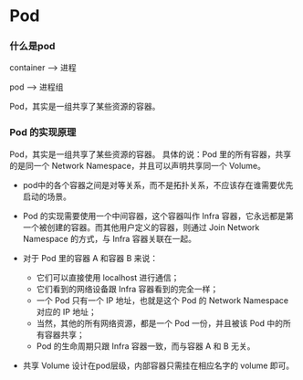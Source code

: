 # Pod

### 什么是pod

container --> 进程

pod --> 进程组

Pod，其实是一组共享了某些资源的容器。

### Pod 的实现原理

Pod，其实是一组共享了某些资源的容器。
具体的说：Pod 里的所有容器，共享的是同一个 Network Namespace，并且可以声明共享同一个 Volume。

* pod中的各个容器之间是对等关系，而不是拓扑关系，不应该存在谁需要优先启动的场景。

* Pod 的实现需要使用一个中间容器，这个容器叫作 Infra 容器，它永远都是第一个被创建的容器。而其他用户定义的容器，则通过 Join Network Namespace 的方式，与 Infra 容器关联在一起。

* 对于 Pod 里的容器 A 和容器 B 来说：
    * 它们可以直接使用 localhost 进行通信；
    * 它们看到的网络设备跟 Infra 容器看到的完全一样；
    * 一个 Pod 只有一个 IP 地址，也就是这个 Pod 的 Network Namespace 对应的 IP 地址；
    * 当然，其他的所有网络资源，都是一个 Pod 一份，并且被该 Pod 中的所有容器共享；
    * Pod 的生命周期只跟 Infra 容器一致，而与容器 A 和 B 无关。
    
* 共享 Volume 设计在pod层级，内部容器只需挂在相应名字的 volume 即可。